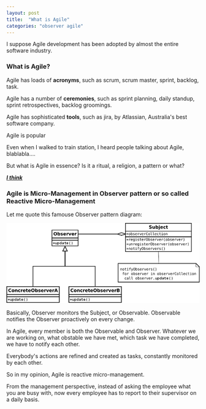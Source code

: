 ```yaml
---
layout: post
title:  "What is Agile"
categories: "observer agile"
---
```


I suppose Agile development has been adopted by almost the entire software industry. 

### What is Agile?

Agile has loads of **acronyms**, such as scrum, scrum master, sprint, backlog, task.

Agile has a number of **ceremonies**, such as sprint planning, daily standup, sprint retrospectives, backlog groomings. 

Agile has sophisticated **tools**, such as jira, by Atlassian, Australia's best software company.

Agile is popular

Even when I walked to train station, I heard people talking about Agile, blablabla....

But what is Agile in essence? Is it a ritual, a religion, a pattern or what?

<span style="text-decoration:underline">***I think***</span>

### Agile is Micro-Management in Observer pattern or so called Reactive Micro-Management

Let me quote this famouse Observer pattern diagram:

![Cascading Selector](/assets/2019-10-25-observer-pattern.png "observer pattern")

Basically, Observer monitors the Subject, or Observable. Observable notifies the Observer proactively on every change.

In Agile, every member is both the Observable and Observer. Whatever we are working on, what obstable we have met, which task we have completed, we have to notify each other.

Everybody's actions are refined and created as tasks, constantly monitored by each other. 

So in my opinion, Agile is reactive micro-management.

From the management perspective, instead of asking the employee what you are busy with, now every employee has to report to their supervisor on a daily basis.